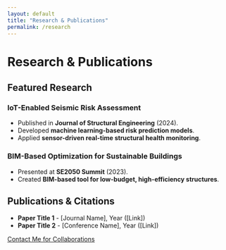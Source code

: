 ```yaml
---
layout: default
title: "Research & Publications"
permalink: /research
---
```


# **Research & Publications**

## **Featured Research**
### **IoT-Enabled Seismic Risk Assessment**
- Published in **Journal of Structural Engineering** (2024).
- Developed **machine learning-based risk prediction models**.
- Applied **sensor-driven real-time structural health monitoring**.

### **BIM-Based Optimization for Sustainable Buildings**
- Presented at **SE2050 Summit** (2023).
- Created **BIM-based tool for low-budget, high-efficiency structures**.

## **Publications & Citations**
- **Paper Title 1** - [Journal Name], Year ([Link])
- **Paper Title 2** - [Conference Name], Year ([Link])

[Contact Me for Collaborations](/contact)
